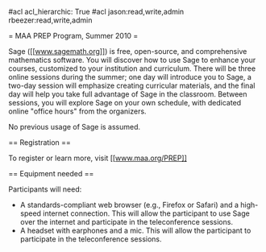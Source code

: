 #acl acl_hierarchic: True
#acl jason:read,write,admin rbeezer:read,write,admin

= MAA PREP Program, Summer 2010 =

Sage ([[www.sagemath.org]]) is free, open-source, and comprehensive mathematics
software. You will discover how to use Sage to enhance your courses, customized to your
institution and curriculum. There will be three online sessions during the summer; one day
will introduce you to Sage, a two-day session will emphasize creating curricular materials,
and the final day will help you take full advantage of Sage in the classroom. Between
sessions, you will explore Sage on your own schedule, with dedicated online "office hours"
from the organizers. 

No previous usage of Sage is assumed.

== Registration ==

To register or learn more, visit [[www.maa.org/PREP]]


== Equipment needed ==

Participants will need:
  * A standards-compliant web browser (e.g., Firefox or Safari) and a high-speed internet connection.  This will allow the participant to use  Sage over the internet and participate in the teleconference sessions.
  * A headset with earphones and a mic.  This will allow the participant to participate in the teleconference sessions.
